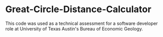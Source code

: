 # Great-Circle-Distance-Calculator
This code was used as a technical assessment for a software developer role at University of Texas Austin's Bureau of Economic Geology.
